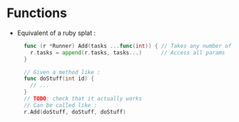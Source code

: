 Functions
=========
- Equivalent of a ruby splat :
  ```go
    func (r *Runner) Add(tasks ...func(int)) { // Takes any number of functions that accept an int param
      r.tasks = append(r.tasks, tasks...)      // Access all params
    }

    // Given a method like :
    func doStuff(int id) {
      // ...
    }
    // TODO: check that it actually works
    // Can be called like :
    r.Add(doStuff, doStuff, doStuff)
  ```

